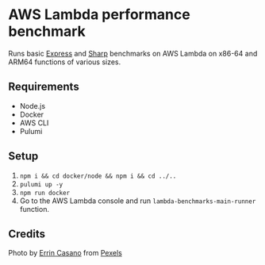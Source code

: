 # AWS Lambda performance benchmark

Runs basic [Express](https://www.npmjs.com/package/express) and [Sharp](https://www.npmjs.com/package/sharp) benchmarks on AWS Lambda on x86-64 and ARM64 functions of various sizes.

## Requirements

* Node.js
* Docker
* AWS CLI
* Pulumi

## Setup

1. `npm i && cd docker/node && npm i && cd ../..`
2. `pulumi up -y`
3. `npm run docker`
4. Go to the AWS Lambda console and run `lambda-benchmarks-main-runner` function.

## Credits

Photo by [Errin Casano](https://www.pexels.com/@errin-casano-1240439?utm_content=attributionCopyText&utm_medium=referral&utm_source=pexels) from [Pexels](https://www.pexels.com/photo/rocky-mountains-under-blue-sky-2356059/?utm_content=attributionCopyText&utm_medium=referral&utm_source=pexels)